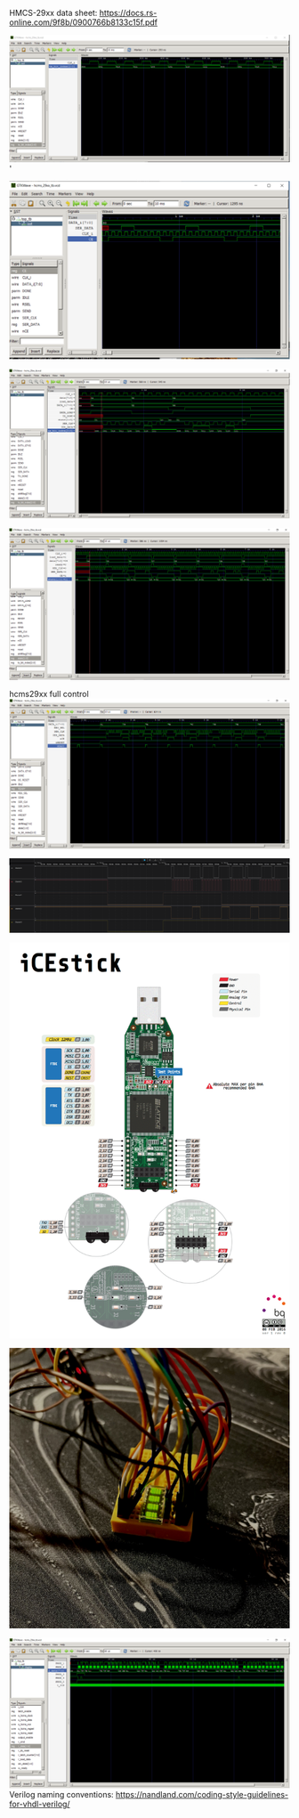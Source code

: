HMCS-29xx data sheet: https://docs.rs-online.com/9f8b/0900766b8133c15f.pdf


![alt text](doc/img/Capture_tx_bit_index.PNG)'

![alt text](doc/img/shift_out_data.PNG)

![alt text](doc/img/Test_bench_upd.PNG)

![alt text](doc/img/Capture_sig.PNG)

hcms29xx full control 
![alt text](doc/img/Capture_full_controll.PNG)

![alt text](doc/img/bug_fix_ok_init.PNG)

![alt text](doc/img/icestick_pinout.png)

![alt text](doc/img/IMG_6244.jpeg)

![alt text](doc/img/tx_ready_20.PNG)
Verilog naming conventions: https://nandland.com/coding-style-guidelines-for-vhdl-verilog/
